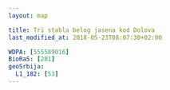 ```yaml
---
layout: map

title: Tri stabla belog jasena kod Dolova
last_modified_at: 2018-05-23T08:07:30+02:00

WDPA: [555589016]
BioRaS: [281]
geoSrbija:
  L1_182: [53]
---
```


